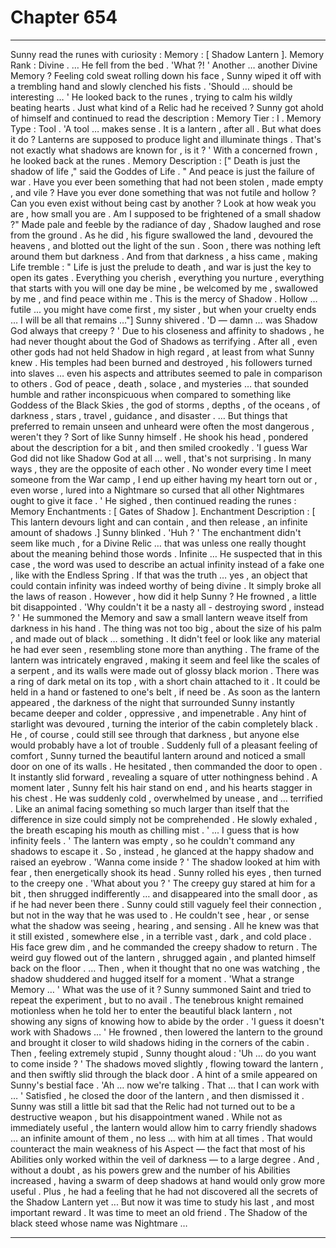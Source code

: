 
# Chapter 654


---

Sunny read the runes with curiosity :
Memory : [ Shadow Lantern ].
Memory Rank : Divine .
… He fell from the bed .
'What ?! '
Another … another Divine Memory ?
Feeling cold sweat rolling down his face , Sunny wiped it off with a trembling hand and slowly clenched his fists .
'Should ... should be interesting … '
He looked back to the runes , trying to calm his wildly beating hearts .
Just what kind of a Relic had he received ?
Sunny got ahold of himself and continued to read the description :
Memory Tier : I .
Memory Type : Tool .
'A tool … makes sense . It is a lantern , after all . But what does it do ? Lanterns are supposed to produce light and illuminate things . That's not exactly what shadows are known for , is it ? '
With a concerned frown , he looked back at the runes .
Memory Description :
[" Death is just the shadow of life ," said the Goddes of Life . " And peace is just the failure of war . Have you ever been something that had not been stolen , made empty , and vile ? Have you ever done something that was not futile and hollow ? Can you even exist without being cast by another ? Look at how weak you are , how small you are . Am I supposed to be frightened of a small shadow ?"
Made pale and feeble by the radiance of day , Shadow laughed and rose from the ground . As he did , his figure swallowed the land , devoured the heavens , and blotted out the light of the sun . Soon , there was nothing left around them but darkness . And from that darkness , a hiss came , making Life tremble :
" Life is just the prelude to death , and war is just the key to open its gates . Everything you cherish , everything you nurture , everything that starts with you will one day be mine , be welcomed by me , swallowed by me , and find peace within me . This is the mercy of Shadow . Hollow … futile ... you might have come first , my sister , but when your cruelty ends … I will be all that remains …"]
Sunny shivered .
'D — damn … was Shadow God always that creepy ? '
Due to his closeness and affinity to shadows , he had never thought about the God of Shadows as terrifying . After all , even other gods had not held Shadow in high regard , at least from what Sunny knew . His temples had been burned and destroyed , his followers turned into slaves … even his aspects and attributes seemed to pale in comparison to others .
God of peace , death , solace , and mysteries … that sounded humble and rather inconspicuous when compared to something like Goddess of the Black Skies , the god of storms , depths , of the oceans , of darkness , stars , travel , guidance , and disaster .
… But things that preferred to remain unseen and unheard were often the most dangerous , weren't they ?
Sort of like Sunny himself .
He shook his head , pondered about the description for a bit , and then smiled crookedly .
'I guess War God did not like Shadow God at all … well , that's not surprising . In many ways , they are the opposite of each other . No wonder every time I meet someone from the War camp , I end up either having my heart torn out or , even worse , lured into a Nightmare so cursed that all other Nightmares ought to give it face . '
He sighed , then continued reading the runes :
Memory Enchantments : [ Gates of Shadow ].
Enchantment Description : [ This lantern devours light and can contain , and then release , an infinite amount of shadows .]
Sunny blinked .
'Huh ? '
The enchantment didn't seem like much , for a Divine Relic … that was unless one really thought about the meaning behind those words .
Infinite …
He suspected that in this case , the word was used to describe an actual infinity instead of a fake one , like with the Endless Spring . If that was the truth … yes , an object that could contain infinity was indeed worthy of being divine . It simply broke all the laws of reason .
However , how did it help Sunny ?
He frowned , a little bit disappointed .
'Why couldn't it be a nasty all - destroying sword , instead ? '
He summoned the Memory and saw a small lantern weave itself from darkness in his hand . The thing was not too big , about the size of his palm , and made out of black … something . It didn't feel or look like any material he had ever seen , resembling stone more than anything .
The frame of the lantern was intricately engraved , making it seem and feel like the scales of a serpent , and its walls were made out of glossy black morion . There was a ring of dark metal on its top , with a short chain attached to it . It could be held in a hand or fastened to one's belt , if need be .
As soon as the lantern appeared , the darkness of the night that surrounded Sunny instantly became deeper and colder , oppressive , and impenetrable . Any hint of starlight was devoured , turning the interior of the cabin completely black . He , of course , could still see through that darkness , but anyone else would probably have a lot of trouble .
Suddenly full of a pleasant feeling of comfort , Sunny turned the beautiful lantern around and noticed a small door on one of its walls . He hesitated , then commanded the door to open .
It instantly slid forward , revealing a square of utter nothingness behind . A moment later , Sunny felt his hair stand on end , and his hearts stagger in his chest . He was suddenly cold , overwhelmed by unease , and … terrified . Like an animal facing something so much larger than itself that the difference in size could simply not be comprehended .
He slowly exhaled , the breath escaping his mouth as chilling mist .
' ... I guess that is how infinity feels . '
The lantern was empty , so he couldn't command any shadows to escape it . So , instead , he glanced at the happy shadow and raised an eyebrow .
'Wanna come inside ? '
The shadow looked at him with fear , then energetically shook its head . Sunny rolled his eyes , then turned to the creepy one .
'What about you ? '
The creepy guy stared at him for a bit , then shrugged indifferently … and disappeared into the small door , as if he had never been there .
Sunny could still vaguely feel their connection , but not in the way that he was used to . He couldn't see , hear , or sense what the shadow was seeing , hearing , and sensing . All he knew was that it still existed , somewhere else , in a terrible vast , dark , and cold place .
His face grew dim , and he commanded the creepy shadow to return .
The weird guy flowed out of the lantern , shrugged again , and planted himself back on the floor .
… Then , when it thought that no one was watching , the shadow shuddered and hugged itself for a moment .
'What a strange Memory … '
What was the use of it ?
Sunny summoned Saint and tried to repeat the experiment , but to no avail . The tenebrous knight remained motionless when he told her to enter the beautiful black lantern , not showing any signs of knowing how to abide by the order .
'I guess it doesn't work with Shadows … '
He frowned , then lowered the lantern to the ground and brought it closer to wild shadows hiding in the corners of the cabin . Then , feeling extremely stupid , Sunny thought aloud :
'Uh … do you want to come inside ? '
The shadows moved slightly , flowing toward the lantern , and then swiftly slid through the black door .
A hint of a smile appeared on Sunny's bestial face .
'Ah … now we're talking . That … that I can work with … '
Satisfied , he closed the door of the lantern , and then dismissed it .
Sunny was still a little bit sad that the Relic had not turned out to be a destructive weapon , but his disappointment waned . While not as immediately useful , the lantern would allow him to carry friendly shadows … an infinite amount of them , no less … with him at all times . That would counteract the main weakness of his Aspect — the fact that most of his Abilities only worked within the veil of darkness — to a large degree .
And , without a doubt , as his powers grew and the number of his Abilities increased , having a swarm of deep shadows at hand would only grow more useful .
Plus , he had a feeling that he had not discovered all the secrets of the Shadow Lantern yet ...
But now it was time to study his last , and most important reward .
It was time to meet an old friend .
The Shadow of the black steed whose name was Nightmare …

---

